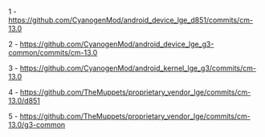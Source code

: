 1 - https://github.com/CyanogenMod/android_device_lge_d851/commits/cm-13.0

2 - https://github.com/CyanogenMod/android_device_lge_g3-common/commits/cm-13.0

3 - https://github.com/CyanogenMod/android_kernel_lge_g3/commits/cm-13.0

4 - https://github.com/TheMuppets/proprietary_vendor_lge/commits/cm-13.0/d851

5 - https://github.com/TheMuppets/proprietary_vendor_lge/commits/cm-13.0/g3-common
